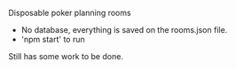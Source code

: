 Disposable poker planning rooms

* No database, everything is saved on the rooms.json file.
* 'npm start' to run

Still has some work to be done.